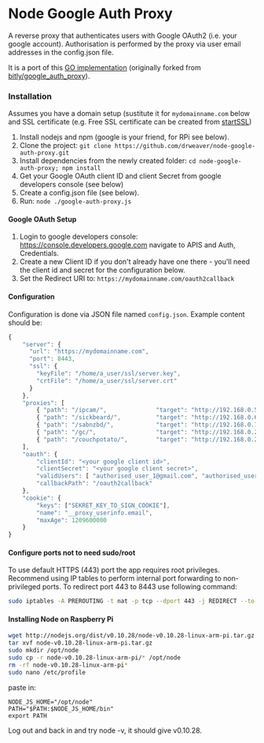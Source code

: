 # Node Google Auth Proxy

A reverse proxy that authenticates users with Google OAuth2 (i.e. your google account).  Authorisation is performed by the proxy via user email addresses in the config.json file.

It is a port of this [GO implementation](https://github.com/drweaver/google_auth_proxy) 
(originally forked from [bitly/google_auth_proxy](https://github.com/bitly/google_auth_proxy)).

### Installation

Assumes you have a domain setup (sustitute it for `mydomainname.com` below and SSL certificate (e.g. Free SSL certificate can be created from [startSSL](http://www.startssl.com/))

1. Install nodejs and npm (google is your friend, for RPi see below).
2. Clone the project: `git clone https://github.com/drweaver/node-google-auth-proxy.git`
3. Install dependencies from the newly created folder: `cd node-google-auth-proxy; npm install`
4. Get your Google OAuth client ID and client Secret from google developers console (see below) 
5. Create a config.json file (see below).
6. Run: `node ./google-auth-proxy.js`

#### Google OAuth Setup

1. Login to google developers console: https://console.developers.google.com navigate to APIS and Auth, Credentials.
2. Create a new Client ID if you don't already have one there - you'll need the client id and secret for the configuration below.
3. Set the Redirect URI to: `https://mydomainname.com/oauth2callback`

#### Configuration

Configuration is done via JSON file named `config.json`.  Example content should be:

```javascript
{
    "server": {
      "url": "https://mydomainname.com",
      "port": 8443,
      "ssl": {
        "keyFile": "/home/a_user/ssl/server.key",
        "crtFile": "/home/a_user/ssl/server.crt"
      }
    },
    "proxies": [
        { "path": "/ipcam/",              "target": "http://192.168.0.5:10088", "stripPath": true },
        { "path": "/sickbeard/",          "target": "http://192.168.0.6:8081",  "protocolRewrite": "https:" },
        { "path": "/sabnzbd/",            "target": "http://192.168.0.7:8080"   },
        { "path": "/gc/",                 "target": "http://192.168.0.20:5100"  },
        { "path": "/couchpotato/",        "target": "http://192.168.0.20:5050"  }
    ],
    "oauth": {
        "clientId": "<your google client id>",
        "clientSecret": "<your google client secret>",
        "validUsers": [ "authorised_user_1@gmail.com", "authorised_user_2@gmail.com" ],
        "callbackPath": "/oauth2callback"
    },
    "cookie": {
        "keys": ["SEKRET_KEY_TO_SIGN_COOKIE"],
        "name": "__proxy_userinfo.email",
        "maxAge": 1209600000
    }
}
```

#### Configure ports not to need sudo/root

To use default HTTPS (443) port the app requires root privileges.  Recommend using IP 
tables to perform internal port forwarding to non-privileged ports.  To redirect port 443 to 8443 
use following command:

```bash
sudo iptables -A PREROUTING -t nat -p tcp --dport 443 -j REDIRECT --to-port 8443
```

#### Installing Node on Raspberry Pi

```bash
wget http://nodejs.org/dist/v0.10.28/node-v0.10.28-linux-arm-pi.tar.gz
tar xvf node-v0.10.28-linux-arm-pi.tar.gz
sudo mkdir /opt/node
sudo cp -r node-v0.10.28-linux-arm-pi/* /opt/node
rm -rf node-v0.10.28-linux-arm-pi*
sudo nano /etc/profile
```
paste in:
```
NODE_JS_HOME="/opt/node"
PATH="$PATH:$NODE_JS_HOME/bin"
export PATH
```

Log out and back in and try node -v, it should give v0.10.28.
